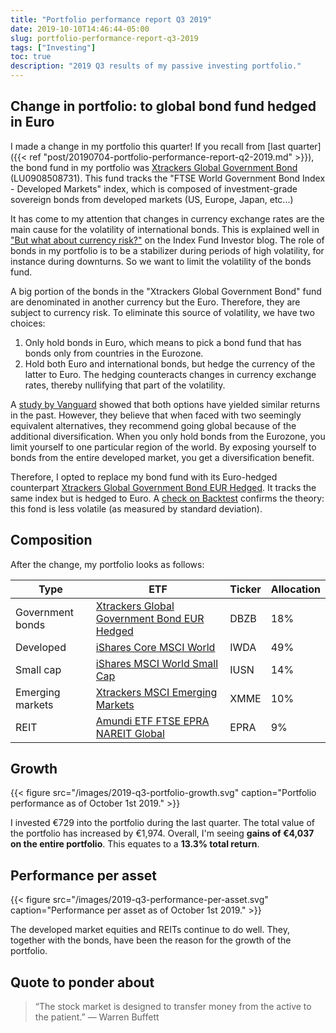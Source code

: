```yaml
---
title: "Portfolio performance report Q3 2019"
date: 2019-10-10T14:46:44-05:00
slug: portfolio-performance-report-q3-2019
tags: ["Investing"]
toc: true
description: "2019 Q3 results of my passive investing portfolio."
---
```


## Change in portfolio: to global bond fund hedged in Euro
I made a change in my portfolio this quarter! If you recall from [last quarter]({{< ref "post/20190704-portfolio-performance-report-q2-2019.md" >}}), the bond fund in my portfolio was [Xtrackers Global Government Bond](https://www.justetf.com/en/etf-profile.html?isin=%20LU0908508731) (LU0908508731). This fund tracks the "FTSE World Government Bond Index - Developed Markets" index, which is composed of investment-grade sovereign bonds from developed markets (US, Europe, Japan, etc...)

It has come to my attention that changes in currency exchange rates are the main cause for the volatility of international bonds. This is explained well in ["But what about currency risk?"](https://indexfundinvestor.eu/2018/12/13/but-what-about-currency-risk/) on the Index Fund Investor blog. The role of bonds in my portfolio is to be a stabilizer during periods of high volatility, for instance during downturns. So we want to limit the volatility of the bonds fund.

A big portion of the bonds in the "Xtrackers Global Government Bond" fund are denominated in another currency but the Euro. Therefore, they are subject to currency risk. To eliminate this source of volatility, we have two choices:

1. Only hold bonds in Euro, which means to pick a bond fund that has bonds only from countries in the Eurozone.
2. Hold both Euro and international bonds, but hedge the currency of the latter to Euro. The hedging counteracts changes in currency exchange rates, thereby nullifying that part of the volatility.

A [study by Vanguard](https://www.vanguardfrance.fr/documents/global-fixed-income-tlisg.pdf) showed that both options have yielded similar returns in the past. However, they believe that when faced with two seemingly equivalent alternatives, they recommend going global because of the additional diversification. When you only hold bonds from the Eurozone, you limit yourself to one particular region of the world. By exposing yourself to bonds from the entire developed market, you get a diversification benefit.

Therefore, I opted to replace my bond fund with its Euro-hedged counterpart [Xtrackers Global Government Bond EUR Hedged](https://www.justetf.com/en/etf-profile.html?isin=LU0378818131). It tracks the same index but is hedged to Euro. A [check on Backtest](https://curvo.eu/backtest/compare?portfolios=NoIgQg9gdgJgBACQKYwOYrgUQKoCUQA0woAMtgAwDMA7ABy0CMjlDhDAup0A%2CNoIgQg9gdgJgBAUQKoCUQBpigDJIAwCceAHAKwkDsAzAIwY0C6TQA) confirms the theory: this fond is less volatile (as measured by standard deviation).

## Composition
After the change, my portfolio looks as follows:

Type               | ETF                                                                                                 | Ticker | Allocation
-------------------|-----------------------------------------------------------------------------------------------------|--------|----
Government bonds   | [Xtrackers Global Government Bond EUR Hedged](https://www.justetf.com/en/etf-profile.html?isin=LU0378818131) | DBZB   | 18%
Developed          | [iShares Core MSCI World](https://www.justetf.com/en/etf-profile.html?isin=IE00B4L5Y983)            | IWDA   | 49%
Small cap          | [iShares MSCI World Small Cap](https://www.justetf.com/en/etf-profile.html?isin=IE00BF4RFH31)       | IUSN   | 14%
Emerging markets   | [Xtrackers MSCI Emerging Markets](https://www.justetf.com/en/etf-profile.html?isin=IE00BTJRMP35)    | XMME   | 10%
REIT               | [Amundi ETF FTSE EPRA NAREIT Global](https://www.justetf.com/en/etf-profile.html?isin=LU1437018838) | EPRA   | 9%

## Growth
{{< figure src="/images/2019-q3-portfolio-growth.svg" caption="Portfolio performance as of October 1st 2019." >}}

I invested €729 into the portfolio during the last quarter. The total value of the portfolio has increased by €1,974. Overall, I'm seeing **gains of €4,037 on the entire portfolio**. This equates to a **13.3% total return**.

## Performance per asset
{{< figure src="/images/2019-q3-performance-per-asset.svg" caption="Performance per asset as of October 1st 2019." >}}

The developed market equities and REITs continue to do well. They, together with the bonds, have been the reason for the growth of the portfolio.

## Quote to ponder about
> “The stock market is designed to transfer money from the active to the patient.” — Warren Buffett
